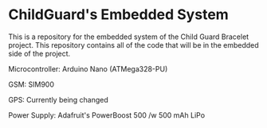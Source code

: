 # ChildGuard's Embedded System

This is a repository for the embedded system of the Child Guard Bracelet project. This repository contains all of the code that will be in the embedded side of the project.

Microcontroller: Arduino Nano (ATMega328-PU)

GSM: SIM900

GPS: Currently being changed

Power Supply: Adafruit's PowerBoost 500 /w 500 mAh LiPo 
